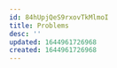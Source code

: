 ```yaml
---
id: 84hUpjQeS9rxovTkMlmoI
title: Problems
desc: ''
updated: 1644961726968
created: 1644961726968
---
```


